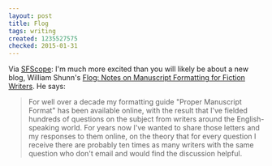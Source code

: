```yaml
---
layout: post
title: Flog
tags: writing
created: 1235527575
checked: 2015-01-31
---
```


Via [SFScope](http://sfscope.com/2009/02/william-shunns-flog-to-discuss/):  I'm much more excited than you will likely be about a new blog, William Shunn's [Flog:  Notes on Manuscript Formatting for Fiction Writers](http://www.shunn.net/format/).  He says:

> For well over a decade my formatting guide "Proper Manuscript Format" has been available online, with the result that I've fielded hundreds of questions on the subject from writers around the English-speaking world. For years now I've wanted to share those letters and my responses to them online, on the theory that for every question I receive there are probably ten times as many writers with the same question who don't email and would find the discussion helpful.

